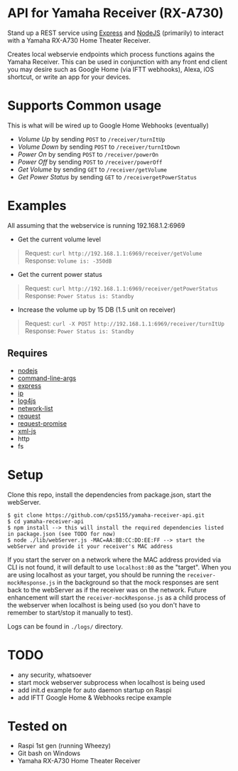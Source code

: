# API for Yamaha Receiver (RX-A730)
Stand up a REST service using [Express](https://expressjs.com/) and [NodeJS](https://nodejs.org/en/) (primarily) to interact with a Yamaha RX-A730 Home Theater Receiver.

Creates local webservie endpoints which process functions agains the Yamaha Receiver. This can be used in conjunction with any front end client you may desire such as Google Home (via IFTT webhooks), Alexa, iOS shortcut, or write an app for your devices.

# Supports Common usage 
This is what will be wired up to Google Home Webhooks (eventually)
* _Volume Up_ by sending `POST` to `/receiver/turnItUp`
* _Volume Down_ by sending `POST` to `/receiver/turnItDown`
* _Power On_ by sending `POST` to `/receiver/powerOn`
* _Power Off_ by sending `POST` to `/receiver/powerOff`
* _Get Volume_ by sending `GET` to `/receiver/getVolume`
* _Get Power Status_ by sending `GET` to `/receivergetPowerStatus`

# Examples
All assuming that the webservice is running 192.168.1.2:6969

* Get the current volume level

>Request: `curl http://192.168.1.1:6969/receiver/getVolume`
>Response: `Volume is: -350dB`

* Get the current power status

>Request: `curl http://192.168.1.1:6969/receiver/getPowerStatus`
>Response: `Power Status is: Standby`

* Increase the volume up by 15 DB (1.5 unit on receiver) 

>Request: `curl -X POST http://192.168.1.1:6969/receiver/turnItUp`
>Response: `Power Status is: Standby`

## Requires
* [nodejs](https://nodejs.org/en/download/package-manager/)
* [command-line-args](https://www.npmjs.com/package/command-line-args)
* [express](https://www.npmjs.com/package/express)
* [ip](https://www.npmjs.com/package/ip)
* [log4js](https://www.npmjs.com/package/log4js)
* [network-list](https://www.npmjs.com/package/network-list)
* [request](https://www.npmjs.com/package/request)
* [request-promise](https://www.npmjs.com/package/request-promise)
* [xml-js](https://www.npmjs.com/package/xml-js)
* http
* fs

# Setup
Clone this repo, install the dependencies from package.json, start the webServer.

    $ git clone https://github.com/cps5155/yamaha-receiver-api.git
    $ cd yamaha-receiver-api
    $ npm install --> this will install the required dependencies listed in package.json (see TODO for now)
    $ node ./lib/webServer.js -MAC=AA:BB:CC:DD:EE:FF --> start the webServer and provide it your receiver's MAC address

If you start the server on a network where the MAC address provided via CLI is not found, it will default to use `localhost:80` as the "target". When you are using localhost as your target, you should be running the `receiver-mockResponse.js` in the background so that the mock responses are sent back to the webServer as if the receiver was on the network. Future enhancement will start the `receiver-mockResponse.js` as a child process of the webserver when localhost is being used (so you don't have to remember to start/stop it manually to test).

Logs can be found in `./logs/` directory.

# TODO
* any security, whatsoever
* start mock webserver subprocess when localhost is being used
* add init.d example for auto daemon startup on Raspi
* add IFTT Google Home & Webhooks recipe example

# Tested on 
* Raspi 1st gen (running Wheezy)
* Git bash on Windows
* Yamaha RX-A730 Home Theater Receiver

